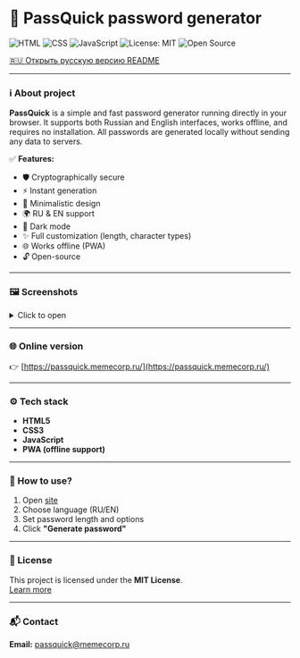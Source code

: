 # 🔐 PassQuick password generator

![HTML](https://img.shields.io/badge/HTML-orange?style=for-the-badge&logo=html5)
![CSS](https://img.shields.io/badge/CSS-blue?style=for-the-badge&logo=css3)
![JavaScript](https://img.shields.io/badge/JavaScript-yellow?style=for-the-badge&logo=javascript)
![License: MIT](https://img.shields.io/badge/License-MIT-green?style=for-the-badge)
![Open Source](https://img.shields.io/badge/Open%20Source-Yes-brightgreen?style=for-the-badge)

[🇷🇺 Открыть русскую версию README](https://github.com/PassQuick/passquick-pw-gen-site/blob/main/README-ru.md)

---

### ℹ️ About project
**PassQuick** is a simple and fast password generator running directly in your browser. It supports both Russian and English interfaces, works offline, and requires no installation. All passwords are generated locally without sending any data to servers.

✅ **Features:**
- 🛡️ Cryptographically secure
- ⚡ Instant generation
- 🎯 Minimalistic design
- 🌍 RU & EN support
- 🖤 Dark mode
- ✨ Full customization (length, character types)
- 🌐 Works offline (PWA)
- 🔓 Open-source

---

### 🖼 Screenshots

<details>
  <summary>Click to open</summary>
  
  ![Home page](gh-assets/screenshot1-en.png)
  ![Password generator](gh-assets/screenshot2-en.png)
  ![Password generator](gh-assets/screenshot3-en.png)
  ![Password generator](gh-assets/screenshot4-en.png)
  ![About](gh-assets/screenshot5-en.png)

</details>

---

### 🌐 Online version
👉 [https://passquick.memecorp.ru/](https://passquick.memecorp.ru/)

---

### ⚙️ Tech stack
- **HTML5**
- **CSS3**
- **JavaScript**
- **PWA (offline support)**

---

### 🔎 How to use?
1. Open [site](https://passquick.memecorp.ru/)
2. Choose language (RU/EN)
3. Set password length and options
4. Click **"Generate password"**

---

### 📄 License
This project is licensed under the **MIT License**.  
[Learn more](LICENSE)

---

### 📬 Contact
**Email:** passquick@memecorp.ru
